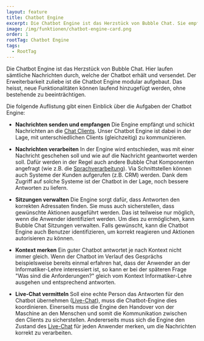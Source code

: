 ```yaml
---
layout: feature
title: Chatbot Engine
excerpt: Die Chatbot Engine ist das Herzstück von Bubble Chat. Sie empfängt, verarbeitet und sendet Nachrichten an die jeweiligen Chat Clients.
image: /img/funktionen/chatbot-engine-card.png
order: 1
rootTag: Chatbot Engine
tags:
  - RootTag
---
```


Die Chatbot Engine ist das Herzstück von Bubble Chat. Hier laufen sämtliche Nachrichten durch, welche der Chatbot erhält und versendet. Der Erweiterbarkeit zuliebe ist die Chatbot Engine modular aufgebaut. Das heisst, neue Funktionalitäten können laufend hinzugefügt werden, ohne bestehende zu beeinträchtigen.

Die folgende Auflistung gibt einen Einblick über die Aufgaben der Chatbot Engine:

- **Nachrichten senden und empfangen**
  Die Engine empfängt und schickt Nachrichten an die [Chat Clients](/funktionen/channels). Unser Chatbot Engine ist dabei in der Lage, mit unterschiedlichen Clients (gleichzeitig) zu kommunizieren.

- **Nachrichten verarbeiten**
  In der Engine wird entschieden, was mit einer Nachricht geschehen soll und wie auf die Nachricht geantwortet werden soll. Dafür werden in der Regel auch andere Bubble Chat Komponenten angefragt (wie z.B. die [Sprachverarbeitung](/funktionen/nlp)). Via Schnittstellen können auch Systeme der Kunden aufgerufen (z.B. CRM) werden. Dank dem Zugriff auf solche Systeme ist der Chatbot in der Lage, noch bessere Antworten zu liefern.

- **Sitzungen verwalten**
  Die Engine sorgt dafür, dass Antworten den korrekten Adressaten finden. Sie muss auch sicherstellen, dass gewünschte Aktionen ausgeführt werden. Das ist teilweise nur möglich, wenn die Anwender identifiziert werden. Um dies zu ermöglichen, kann Bubble Chat Sitzungen verwalten. Falls gewünscht, kann die Chatbot Engine auch Benutzer identifizieren, um korrekt reagieren und Aktionen autorisieren zu können.

- **Kontext merken**
  Ein guter Chatbot antwortet je nach Kontext nicht immer gleich. Wenn der Chatbot im Verlauf des Gesprächs beispielsweise bereits einmal erfahren hat, dass der Anwender an der Informatiker-Lehre interessiert ist, so kann er bei der späteren Frage "Was sind die Anforderungen?" gleich vom Kontext Informatiker-Lehre ausgehen und entsprechend antworten.

- **Live-Chat vermitteln**
  Soll eine echte Person das Antworten für den Chatbot übernehmen ([Live-Chat](/funktionen/live-chat)), muss die Chatbot-Engine dies koordinieren. Einerseits muss die Engine den Handover von der Maschine an den Menschen und somit die Kommunikation zwischen den Clients zu sicherstellen. Andererseits muss sich die Engine den Zustand des [Live-Chat](/funktionen/live-chat) für jeden Anwender merken, um die Nachrichten korrekt zu verarbeiten.
